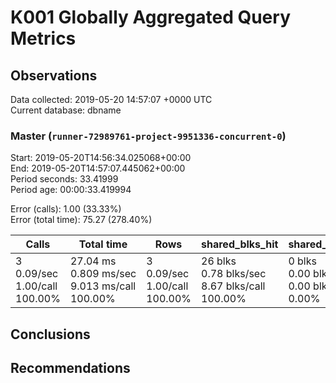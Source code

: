 # K001 Globally Aggregated Query Metrics

## Observations ##
Data collected: 2019-05-20 14:57:07 +0000 UTC  
Current database: dbname  



### Master (`runner-72989761-project-9951336-concurrent-0`) ###
Start: 2019-05-20T14:56:34.025068+00:00  
End: 2019-05-20T14:57:07.445062+00:00  
Period seconds: 33.41999  
Period age: 00:00:33.419994  

Error (calls): 1.00 (33.33%)  
Error (total time): 75.27 (278.40%)

| Calls | Total&nbsp;time | Rows | shared_blks_hit | shared_blks_read | shared_blks_dirtied | shared_blks_written | blk_read_time | blk_write_time | kcache_reads | kcache_writes | kcache_user_time_ms | kcache_system_time |
|-------|------------|------|-----------------|------------------|---------------------|---------------------|---------------|----------------|--------------|---------------|---------------------|--------------------|
|3<br/>0.09/sec<br/>1.00/call<br/>100.00% |27.04&nbsp;ms<br/>0.809&nbsp;ms/sec<br/>9.013&nbsp;ms/call<br/>100.00% |3<br/>0.09/sec<br/>1.00/call<br/>100.00% |26&nbsp;blks<br/>0.78&nbsp;blks/sec<br/>8.67&nbsp;blks/call<br/>100.00% |0&nbsp;blks<br/>0.00&nbsp;blks/sec<br/>0.00&nbsp;blks/call<br/>0.00% |0&nbsp;blks<br/>0.00&nbsp;blks/sec<br/>0.00&nbsp;blks/call<br/>0.00% |0&nbsp;blks<br/>0.00&nbsp;blks/sec<br/>0.00&nbsp;blks/call<br/>0.00% |0.00&nbsp;ms<br/>0.000&nbsp;ms/sec<br/>0.000&nbsp;ms/call<br/>0.00% |0.00&nbsp;ms<br/>0.000&nbsp;ms/sec<br/>0.000&nbsp;ms/call<br/>0.00% |0.00&nbsp;bytes<br/>0.00&nbsp;bytes/sec<br/>0.00&nbsp;bytes/call<br/>0.00% |0.00&nbsp;bytes<br/>0.00&nbsp;bytes/sec<br/>0.00&nbsp;bytes/call<br/>0.00% |0.00&nbsp;ms<br/>0.000&nbsp;ms/sec<br/>0.000&nbsp;ms/call<br/>0.00% |0.00&nbsp;ms<br/>0.000&nbsp;ms/sec<br/>0.000&nbsp;ms/call<br/>0.00%|





## Conclusions ##


## Recommendations ##

